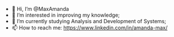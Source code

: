 - 👋 Hi, I’m @MaxAmanda
- 👀 I’m interested in improving my knowledge;
- 🌱 I’m currently studying Analysis and Development of Systems;
- 📫 How to reach me: https://www.linkedin.com/in/amanda-max/

<!---
MaxAmanda/MaxAmanda is a ✨ special ✨ repository because its `README.md` (this file) appears on your GitHub profile.
You can click the Preview link to take a look at your changes.
--->
